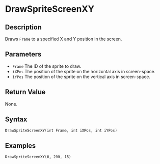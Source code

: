 # DrawSpriteScreenXY

## Description
Draws `Frame` to a specified X and Y position in the screen.

## Parameters
- `Frame`
The ID of the sprite to draw.
- `iXPos`
The position of the sprite on the horizontal axis in screen-space.
- `iYPos`
The position of the sprite on the vertical axis in screen-space.

## Return Value
None.

## Syntax
```
DrawSpriteScreenXY(int Frame, int iXPos, int iYPos)
```

## Examples
```
DrawSpriteScreenXY(0, 200, 15)
```